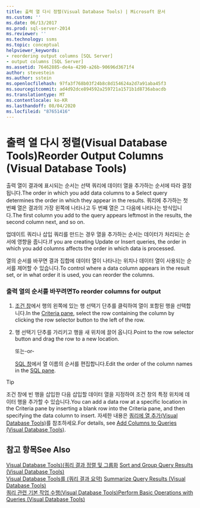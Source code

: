 ```yaml
---
title: 출력 열 다시 정렬(Visual Database Tools) | Microsoft 문서
ms.custom: ''
ms.date: 06/13/2017
ms.prod: sql-server-2014
ms.reviewer: ''
ms.technology: ssms
ms.topic: conceptual
helpviewer_keywords:
- reordering output columns [SQL Server]
- output columns [SQL Server]
ms.assetid: 76462885-de4a-4290-a26b-90696d3671f4
author: stevestein
ms.author: sstein
ms.openlocfilehash: 97fa3f768b03f24b8c8d154624a2d7a91aba45f3
ms.sourcegitcommit: ad4d92dce894592a259721a1571b1d8736abacdb
ms.translationtype: MT
ms.contentlocale: ko-KR
ms.lasthandoff: 08/04/2020
ms.locfileid: "87651416"
---
```

# <a name="reorder-output-columns-visual-database-tools"></a><span data-ttu-id="07706-102">출력 열 다시 정렬(Visual Database Tools)</span><span class="sxs-lookup"><span data-stu-id="07706-102">Reorder Output Columns (Visual Database Tools)</span></span>
  <span data-ttu-id="07706-103">출력 열이 결과에 표시되는 순서는 선택 쿼리에 데이터 열을 추가하는 순서에 따라 결정됩니다.</span><span class="sxs-lookup"><span data-stu-id="07706-103">The order in which you add data columns to a Select query determines the order in which they appear in the results.</span></span> <span data-ttu-id="07706-104">쿼리에 추가하는 첫 번째 열은 결과의 가장 왼쪽에 나타나고 두 번째 열은 그 다음에 나타나는 방식입니다.</span><span class="sxs-lookup"><span data-stu-id="07706-104">The first column you add to the query appears leftmost in the results, the second column next, and so on.</span></span>  
  
 <span data-ttu-id="07706-105">업데이트 쿼리나 삽입 쿼리를 만드는 경우 열을 추가하는 순서는 데이터가 처리되는 순서에 영향을 줍니다.</span><span class="sxs-lookup"><span data-stu-id="07706-105">If you are creating Update or Insert queries, the order in which you add columns affects the order in which data is processed.</span></span>  
  
 <span data-ttu-id="07706-106">열의 순서를 바꾸면 결과 집합에 데이터 열이 나타나는 위치나 데이터 열이 사용되는 순서를 제어할 수 있습니다.</span><span class="sxs-lookup"><span data-stu-id="07706-106">To control where a data column appears in the result set, or in what order it is used, you can reorder the columns.</span></span>  
  
### <a name="to-reorder-columns-for-output"></a><span data-ttu-id="07706-107">출력 열의 순서를 바꾸려면</span><span class="sxs-lookup"><span data-stu-id="07706-107">To reorder columns for output</span></span>  
  
1.  <span data-ttu-id="07706-108">[조건 창](visual-database-tools.md)에서 행의 왼쪽에 있는 행 선택기 단추를 클릭하여 열이 포함된 행을 선택합니다.</span><span class="sxs-lookup"><span data-stu-id="07706-108">In the [Criteria pane](visual-database-tools.md), select the row containing the column by clicking the row selector button to the left of the row.</span></span>  
  
2.  <span data-ttu-id="07706-109">행 선택기 단추를 가리키고 행을 새 위치에 끌어 옵니다.</span><span class="sxs-lookup"><span data-stu-id="07706-109">Point to the row selector button and drag the row to a new location.</span></span>  
  
     <span data-ttu-id="07706-110">또는</span><span class="sxs-lookup"><span data-stu-id="07706-110">-or-</span></span>  
  
     <span data-ttu-id="07706-111">[SQL 창](sql-pane-visual-database-tools.md)에서 열 이름의 순서를 편집합니다.</span><span class="sxs-lookup"><span data-stu-id="07706-111">Edit the order of the column names in the [SQL pane](sql-pane-visual-database-tools.md).</span></span>  
  
> [!TIP]  
>  <span data-ttu-id="07706-112">조건 창에 빈 행을 삽입한 다음 삽입할 데이터 열을 지정하여 조건 창의 특정 위치에 데이터 행을 추가할 수 있습니다.</span><span class="sxs-lookup"><span data-stu-id="07706-112">You can add a data row at a specific location in the Criteria pane by inserting a blank row into the Criteria pane, and then specifying the data column to insert.</span></span> <span data-ttu-id="07706-113">자세한 내용은 [쿼리에 열 추가&#40;Visual Database Tools&#41;](add-columns-to-queries-visual-database-tools.md)를 참조하세요.</span><span class="sxs-lookup"><span data-stu-id="07706-113">For details, see [Add Columns to Queries &#40;Visual Database Tools&#41;](add-columns-to-queries-visual-database-tools.md).</span></span>  
  
## <a name="see-also"></a><span data-ttu-id="07706-114">참고 항목</span><span class="sxs-lookup"><span data-stu-id="07706-114">See Also</span></span>  
 <span data-ttu-id="07706-115">[Visual Database Tools&#41;&#40;쿼리 결과 정렬 및 그룹화](sort-and-group-query-results-visual-database-tools.md) </span><span class="sxs-lookup"><span data-stu-id="07706-115">[Sort and Group Query Results &#40;Visual Database Tools&#41;](sort-and-group-query-results-visual-database-tools.md) </span></span>  
 <span data-ttu-id="07706-116">[Visual Database Tools를 &#40;쿼리 결과 요약&#41;](summarize-query-results-visual-database-tools.md) </span><span class="sxs-lookup"><span data-stu-id="07706-116">[Summarize Query Results &#40;Visual Database Tools&#41;](summarize-query-results-visual-database-tools.md) </span></span>  
 [<span data-ttu-id="07706-117">쿼리 관련 기본 작업 수행&#40;Visual Database Tools&#41;</span><span class="sxs-lookup"><span data-stu-id="07706-117">Perform Basic Operations with Queries &#40;Visual Database Tools&#41;</span></span>](perform-basic-operations-with-queries-visual-database-tools.md)  
  
  
